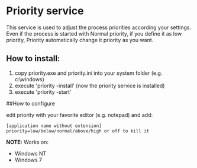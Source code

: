 # Priority service

This service is used to adjust the process priorities according your settings.
Even if the process is started with Normal priority, if you define it as low priority, 
Priority automatically change it priority as you want.

## How to install:

1. copy priority.exe and priority.ini into your system folder (e.g. c:\windows)
2. execute 'priority -install' (now the priority service is installed)
3. execute 'priority -start'

##How to configure

edit priority with your favorite editor (e.g. notepad)
and add:
```
[application name without extension]
priority=low/below/normal/above/high or off to kill it
```

**NOTE:**
Works on:
* Windows NT
* Windows 7